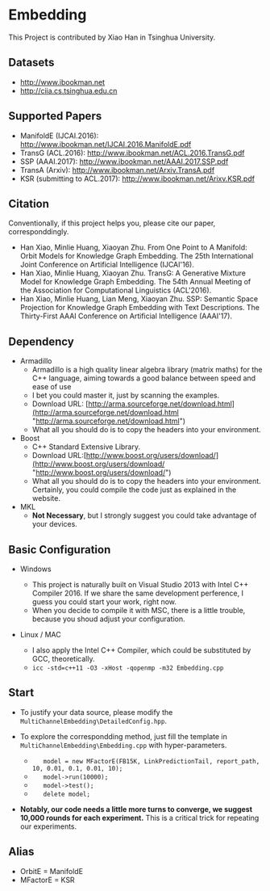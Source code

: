 # Embedding
This Project is contributed by Xiao Han in Tsinghua University.

## Datasets
-	http://www.ibookman.net
-	http://ciia.cs.tsinghua.edu.cn

## Supported Papers
-	ManifoldE (IJCAI.2016): http://www.ibookman.net/IJCAI.2016.ManifoldE.pdf
-	TransG (ACL.2016): http://www.ibookman.net/ACL.2016.TransG.pdf
-	SSP (AAAI.2017): http://www.ibookman.net/AAAI.2017.SSP.pdf
-	TransA (Arxiv): http://www.ibookman.net/Arxiv.TransA.pdf
-	KSR (submitting to ACL.2017): http://www.ibookman.net/Arixv.KSR.pdf

## Citation
Conventionally, if this project helps you, please cite our paper, corresponddingly.
-	Han Xiao, Minlie Huang, Xiaoyan Zhu. From One Point to A Manifold: Orbit Models for Knowledge Graph Embedding. The 25th International Joint Conference on Artificial Intelligence (IJCAI'16).
-	Han Xiao, Minlie Huang, Xiaoyan Zhu. TransG: A Generative Mixture Model for Knowledge Graph Embedding. The 54th Annual Meeting of the Association for Computational Linguistics (ACL'2016).
-	Han Xiao, Minlie Huang, Lian Meng, Xiaoyan Zhu. SSP: Semantic Space Projection for Knowledge Graph Embedding with Text Descriptions. The Thirty-First AAAI Conference on Artificial Intelligence (AAAI'17).

## Dependency
-	Armadillo
	-	Armadillo is a high quality linear algebra library (matrix maths) for the C++ language, aiming towards a good balance between speed and ease of use 
	-	I bet you could master it, just by scanning the examples.
	-	Download URL: [http://arma.sourceforge.net/download.html](http://arma.sourceforge.net/download.html "http://arma.sourceforge.net/download.html")
	-	What all you should do is to copy the headers into your environment.
-	Boost
	-	C++ Standard Extensive Library.
	-	Download URL:[http://www.boost.org/users/download/](http://www.boost.org/users/download/ "http://www.boost.org/users/download/")
	-	What all you should do is to copy the headers into your environment. Certainly, you could compile the code just as explained in the website.
-	MKL
	-	**Not Necessary**, but I strongly suggest you could take advantage of your devices.


## Basic Configuration
-	Windows
	-	This project is naturally built on Visual Studio 2013 with Intel C++ Compiler 2016. If we share the same development perference, I guess you could start your work, right now.
	-	When you decide to compile it with MSC, there is a little trouble, because you shoud adjust your configuration.

-	Linux / MAC
	-	I also apply the Intel C++ Compiler, which could be substituted by GCC, theoretically.
	-	`icc -std=c++11 -O3 -xHost -qopenmp -m32 Embedding.cpp`

## Start
-	To justify your data source, please modify the `MultiChannelEmbedding\DetailedConfig.hpp`.
-	To explore the correspondding method, just fill the template in `MultiChannelEmbedding\Embedding.cpp` with hyper-parameters.
	
	-	`	model = new MFactorE(FB15K, LinkPredictionTail, report_path, 10, 0.01, 0.1, 0.01, 10);`
	-	`	model->run(10000);`
	-	`	model->test();`
	-	`	delete model;`
-	**Notably, our code needs a little more turns to converge, we suggest 10,000 rounds for each experiment.** This is a critical trick for repeating our experiments.

## Alias
-	OrbitE = ManifoldE
-	MFactorE = KSR

